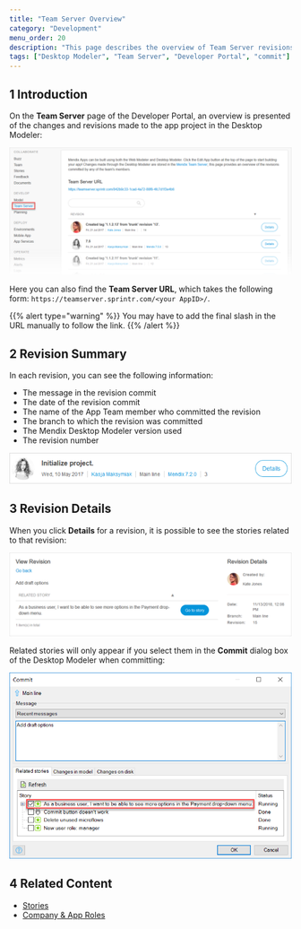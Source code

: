```yaml
---
title: "Team Server Overview"
category: "Development"
menu_order: 20
description: "This page describes the overview of Team Server revisions and commits."
tags: ["Desktop Modeler", "Team Server", "Developer Portal", "commit"]
---
```


## 1 Introduction

On the **Team Server** page of the Developer Portal, an overview is presented of the changes and revisions made to the app project in the Desktop Modeler:

![](attachments/team-server.png)

Here you can also find the **Team Server URL**, which takes the following form: `https://teamserver.sprintr.com/<your AppID>/`.

{{% alert type="warning" %}}
You may have to add the final slash in the URL manually to follow the link.
{{% /alert %}}

## 2 Revision Summary

In each revision, you can see the following information:

* The message in the revision commit
* The date of the revision commit
* The name of the App Team member who committed the revision
* The branch to which the revision was committed
* The Mendix Desktop Modeler version used
* The revision number

![](attachments/revision-example.png)

## 3 Revision Details

When you click **Details** for a revision, it is possible to see the stories related to that revision:

![](attachments/revision-details.png)

Related stories will only appear if you select them in the **Commit** dialog box of the Desktop Modeler when committing:

![](attachments/commit-story.png)

## 4 Related Content

* [Stories](/developerportal/collaborate/stories)
* [Company & App Roles](/developerportal/company-app-roles/index)

